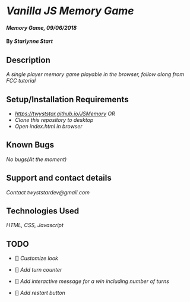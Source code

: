 # _Vanilla JS Memory Game_

#### _Memory Game, 09/06/2018_

#### By _**Starlynne Start**_

## Description

_A single player memory game playable in the browser, follow along from FCC tutorial_

## Setup/Installation Requirements
* _https://twyststar.github.io/JSMemory_
_OR_
* _Clone this repository to desktop_
* _Open index.html in browser_

## Known Bugs

_No bugs(At the moment)_

## Support and contact details

_Contact twyststardev@gmail.com_

## Technologies Used

_HTML, CSS, Javascript_

## TODO

* [] _Customize look_

* [] _Add turn counter_

* [] _Add interactive message for a win including number of turns_

* [] _Add restart button_